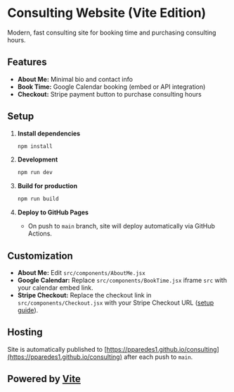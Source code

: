 # Consulting Website (Vite Edition)

Modern, fast consulting site for booking time and purchasing consulting hours.

## Features

- **About Me:** Minimal bio and contact info
- **Book Time:** Google Calendar booking (embed or API integration)
- **Checkout:** Stripe payment button to purchase consulting hours

## Setup

1. **Install dependencies**
   ```bash
   npm install
   ```

2. **Development**
   ```bash
   npm run dev
   ```

3. **Build for production**
   ```bash
   npm run build
   ```

4. **Deploy to GitHub Pages**
   - On push to `main` branch, site will deploy automatically via GitHub Actions.

## Customization

- **About Me:** Edit `src/components/AboutMe.jsx`
- **Google Calendar:** Replace `src/components/BookTime.jsx` iframe `src` with your calendar embed link.
- **Stripe Checkout:** Replace the checkout link in `src/components/Checkout.jsx` with your Stripe Checkout URL ([setup guide](https://stripe.com/docs/checkout)).

## Hosting

Site is automatically published to [https://pparedes1.github.io/consulting](https://pparedes1.github.io/consulting) after each push to `main`.

## Powered by [Vite](https://vitejs.dev/)
